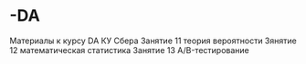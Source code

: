 # -DA
Материалы к курсу DA КУ Сбера 
Занятие 11 теория вероятности
Зянятие 12  математическая статистика
Занятие 13 A/B-тестирование
